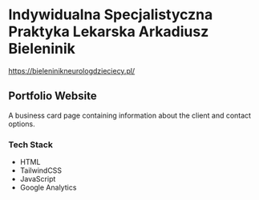 # Indywidualna Specjalistyczna Praktyka Lekarska Arkadiusz Bieleninik
https://bieleninikneurologdzieciecy.pl/
## Portfolio Website
A business card page containing information about the client and contact options.

### Tech Stack
- HTML
- TailwindCSS
- JavaScript
- Google Analytics
